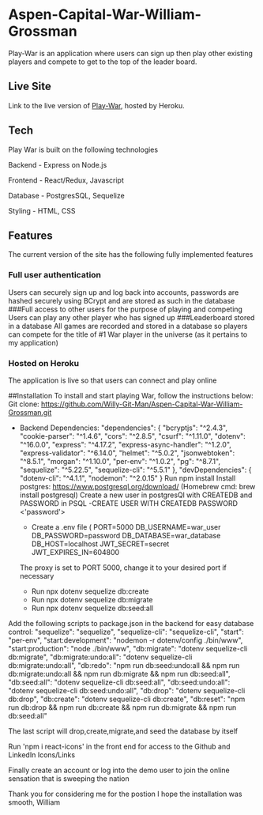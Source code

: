 # Aspen-Capital-War-William-Grossman
Play-War is an application where users can sign up then play other existing players and compete to get to the top of the leader board. 

## Live Site
Link to the live version of [Play-War](https://play-war.herokuapp.com/), hosted by Heroku.

## Tech
Play War is built on the following technologies

Backend - Express on Node.js

Frontend - React/Redux, Javascript

Database - PostgresSQL, Sequelize

Styling - HTML, CSS

## Features
The current version of the site has the following fully implemented features

### Full user authentication
Users can securely sign up and log back into accounts, passwords are hashed securely using BCrypt and are stored as such in the database
###Full access to other users for the purpose of playing and competing
Users can play any other player who has signed up
###Leaderboard stored in a database
All games are recorded and stored in a database so players can compete for the title of #1 War player in the universe (as it pertains to my application)
### Hosted on Heroku
The application is live so that users can connect and play online


##Installation
To install and start playing War, follow the instructions below:
Git clone: https://github.com/Willy-Git-Man/Aspen-Capital-War-William-Grossman.git
* Backend Dependencies:
  "dependencies": {
    "bcryptjs": "^2.4.3",
    "cookie-parser": "^1.4.6",
    "cors": "^2.8.5",
    "csurf": "^1.11.0",
    "dotenv": "^16.0.0",
    "express": "^4.17.2",
    "express-async-handler": "^1.2.0",
    "express-validator": "^6.14.0",
    "helmet": "^5.0.2",
    "jsonwebtoken": "^8.5.1",
    "morgan": "^1.10.0",
    "per-env": "^1.0.2",
    "pg": "^8.7.1",
    "sequelize": "^5.22.5",
    "sequelize-cli": "^5.5.1"
  },
  "devDependencies": {
    "dotenv-cli": "^4.1.1",
    "nodemon": "^2.0.15"
  }
Run npm install
Install postgres: https://www.postgresql.org/download/ (Homebrew cmd: brew install postgresql)
Create a new user in postgresQl with CREATEDB and PASSWORD in PSQL
    -CREATE USER <username> WITH CREATEDB PASSWORD <'password'>
  
    * Create a .env file (
PORT=5000
DB_USERNAME=war_user
DB_PASSWORD=password
DB_DATABASE=war_database
DB_HOST=localhost
JWT_SECRET=secret
JWT_EXPIRES_IN=604800
  
  The proxy is set to PORT 5000, change it to your desired port if necessary
  
   * Run npx dotenv sequelize db:create
  * Run npx dotenv sequelize db:migrate
  * Run npx dotenv sequelize db:seed:all


Add the following scripts to package.json in the backend for easy database control:
    "sequelize": "sequelize",
    "sequelize-cli": "sequelize-cli",
    "start": "per-env",
    "start:development": "nodemon -r dotenv/config ./bin/www",
    "start:production": "node ./bin/www",
    "db:migrate": "dotenv sequelize-cli db:migrate",
    "db:migrate:undo:all": "dotenv sequelize-cli db:migrate:undo:all",
    "db:redo": "npm run db:seed:undo:all && npm run db:migrate:undo:all && npm run db:migrate && npm run db:seed:all",
    "db:seed:all": "dotenv sequelize-cli db:seed:all",
    "db:seed:undo:all": "dotenv sequelize-cli db:seed:undo:all",
    "db:drop": "dotenv sequelize-cli db:drop",
    "db:create": "dotenv sequelize-cli db:create",
    "db:reset": "npm run db:drop && npm run db:create && npm run db:migrate && npm run db:seed:all"
  
  The last script will drop,create,migrate,and seed the database by itself
  
  Run 'npm i react-icons' in the front end for access to the Github and LinkedIn Icons/Links 
  
  
  Finally create an account or log into the demo user to join the online sensation that is sweeping the nation
  
  Thank you for considering me for the postion I hope the installation was smooth,
  William

